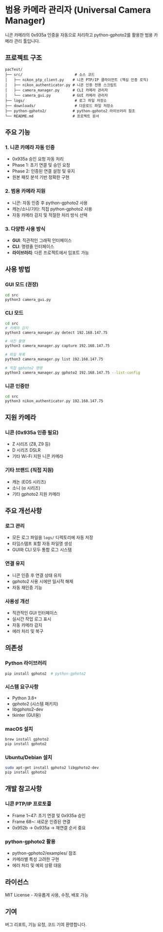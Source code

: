 # 범용 카메라 관리자 (Universal Camera Manager)

니콘 카메라의 0x935a 인증을 자동으로 처리하고 python-gphoto2를 활용한 범용 카메라 관리 툴입니다.

## 프로젝트 구조

```
pacTest/
├── src/                        # 소스 코드
│   ├── nikon_ptp_client.py    # 니콘 PTP/IP 클라이언트 (핵심 인증 로직)
│   ├── nikon_authenticator.py # 니콘 인증 전용 스크립트
│   ├── camera_manager.py      # CLI 카메라 관리자
│   └── camera_gui.py          # GUI 카메라 관리자
├── logs/                       # 로그 파일 저장소
├── downloads/                  # 다운로드 파일 저장소
├── python-gphoto2/            # python-gphoto2 라이브러리 참조
└── README.md                  # 프로젝트 문서
```

## 주요 기능

### 1. 니콘 카메라 자동 인증

- 0x935a 승인 요청 자동 처리
- Phase 1: 초기 연결 및 승인 요청
- Phase 2: 인증된 연결 설정 및 유지
- 원본 패킷 분석 기반 정확한 구현

### 2. 범용 카메라 지원

- 니콘: 자동 인증 후 python-gphoto2 사용
- 캐논/소니/기타: 직접 python-gphoto2 사용
- 자동 카메라 감지 및 적절한 처리 방식 선택

### 3. 다양한 사용 방식

- **GUI**: 직관적인 그래픽 인터페이스
- **CLI**: 명령줄 인터페이스
- **라이브러리**: 다른 프로젝트에서 임포트 가능

## 사용 방법

### GUI 모드 (권장)

```bash
cd src
python3 camera_gui.py
```

### CLI 모드

```bash
cd src
# 카메라 감지
python3 camera_manager.py detect 192.168.147.75

# 사진 촬영
python3 camera_manager.py capture 192.168.147.75

# 파일 목록
python3 camera_manager.py list 192.168.147.75

# 직접 gphoto2 명령
python3 camera_manager.py gphoto2 192.168.147.75 --list-config
```

### 니콘 인증만

```bash
cd src
python3 nikon_authenticator.py 192.168.147.75
```

## 지원 카메라

### 니콘 (0x935a 인증 필요)

- Z 시리즈 (Z8, Z9 등)
- D 시리즈 DSLR
- 기타 Wi-Fi 지원 니콘 카메라

### 기타 브랜드 (직접 지원)

- 캐논 (EOS 시리즈)
- 소니 (α 시리즈)
- 기타 gphoto2 지원 카메라

## 주요 개선사항

### 로그 관리

- 모든 로그 파일을 `logs/` 디렉토리에 자동 저장
- 타임스탬프 포함 자동 파일명 생성
- GUI와 CLI 모두 통합 로그 시스템

### 연결 유지

- 니콘 인증 후 연결 상태 유지
- gphoto2 사용 시에만 일시적 해제
- 자동 재인증 기능

### 사용성 개선

- 직관적인 GUI 인터페이스
- 실시간 작업 로그 표시
- 자동 카메라 감지
- 에러 처리 및 복구

## 의존성

### Python 라이브러리

```bash
pip install gphoto2  # python-gphoto2
```

### 시스템 요구사항

- Python 3.8+
- gphoto2 (시스템 패키지)
- libgphoto2-dev
- tkinter (GUI용)

### macOS 설치

```bash
brew install gphoto2
pip install gphoto2
```

### Ubuntu/Debian 설치

```bash
sudo apt-get install gphoto2 libgphoto2-dev
pip install gphoto2
```

## 개발 참고사항

### 니콘 PTP/IP 프로토콜

- Frame 1~47: 초기 연결 및 0x935a 승인
- Frame 68~: 새로운 인증된 연결
- 0x952b → 0x935a → 재연결 순서 중요

### python-gphoto2 활용

- python-gphoto2/examples/ 참조
- 카메라별 특성 고려한 구현
- 에러 처리 및 예외 상황 대응

## 라이선스

MIT License - 자유롭게 사용, 수정, 배포 가능

## 기여

버그 리포트, 기능 요청, 코드 기여 환영합니다.